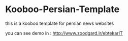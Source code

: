 # Kooboo-Persian-Template

this is a kooboo template for persian news websites

you can see demo in : http://www.zoodgard.ir/ebtekarIT
